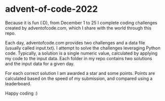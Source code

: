 # advent-of-code-2022
Because it is fun (:D), from December 1 to 25 I complete coding challenges created by adventofcode.com, which I share with the world through this repo.

Each day, adventofcode.com provides two challenges and a data file (usually called input.txt). 
I attempt to solve the challenges leveraging Python code. 
Typically, a solution is a single numeric value, calculated by applying my code to the input data.
Each folder in my repo contains two solutions and the input data for a given day.

For each correct solution I am awarded a star and some points. Points are calculated based on the speed of my submission, and compared using a leaderboard.

Happy coding :)
